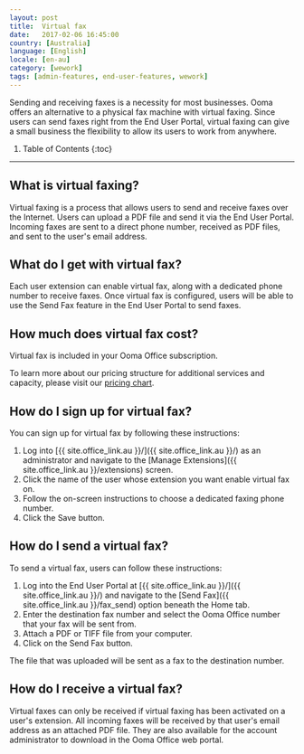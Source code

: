 ```yaml
---
layout: post
title:  Virtual fax
date:   2017-02-06 16:45:00
country: [Australia]
language: [English]
locale: [en-au]
category: [wework]
tags: [admin-features, end-user-features, wework]
---
```


Sending and receiving faxes is a necessity for most businesses. Ooma offers an alternative to a physical fax machine with virtual faxing. Since users can send faxes right from the End User Portal, virtual faxing can give a small business the flexibility to allow its users to work from anywhere. 

1. Table of Contents
{:toc}
* * *

## What is virtual faxing?

Virtual faxing is a process that allows users to send and receive faxes over the Internet. Users can upload a PDF file and send it via the End User Portal. Incoming faxes are sent to a direct phone number, received as PDF files, and sent to the user's email address.

## What do I get with virtual fax?

Each user extension can enable virtual fax, along with a dedicated phone number to receive faxes. Once virtual fax is configured, users will be able to use the Send Fax feature in the End User Portal to send faxes.

## How much does virtual fax cost?

Virtual fax is included in your Ooma Office subscription. 

To learn more about our pricing structure for additional services and capacity, please visit our [pricing chart](/au/en/ooma-office-pricing-chart).

## How do I sign up for virtual fax?

You can sign up for virtual fax by following these instructions:

1. Log into [{{ site.office_link.au }}/]({{ site.office_link.au }}/) as an administrator and navigate to the [Manage Extensions]({{ site.office_link.au }}/extensions) screen.
2. Click the name of the user whose extension you want enable virtual fax on.
3. Follow the on-screen instructions to choose a dedicated faxing phone number.
4. Click the Save button.

## How do I send a virtual fax?

To send a virtual fax, users can follow these instructions:

1. Log into the End User Portal at [{{ site.office_link.au }}/]({{ site.office_link.au }}/) and navigate to the [Send Fax]({{ site.office_link.au }}/fax_send) option beneath the Home tab. 
2. Enter the destination fax number and select the Ooma Office number that your fax will be sent from.
3. Attach a PDF or TIFF file from your computer.
4. Click on the Send Fax button.

The file that was uploaded will be sent as a fax to the destination number.

## How do I receive a virtual fax?

Virtual faxes can only be received if virtual faxing has been activated on a user's extension. All incoming faxes will be received by that user's email address as an attached PDF file. They are also available for the account administrator to download in the Ooma Office web portal.
